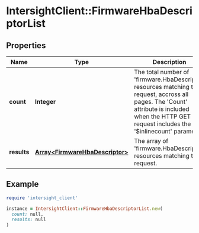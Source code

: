 # IntersightClient::FirmwareHbaDescriptorList

## Properties

| Name | Type | Description | Notes |
| ---- | ---- | ----------- | ----- |
| **count** | **Integer** | The total number of &#39;firmware.HbaDescriptor&#39; resources matching the request, accross all pages. The &#39;Count&#39; attribute is included when the HTTP GET request includes the &#39;$inlinecount&#39; parameter. | [optional] |
| **results** | [**Array&lt;FirmwareHbaDescriptor&gt;**](FirmwareHbaDescriptor.md) | The array of &#39;firmware.HbaDescriptor&#39; resources matching the request. | [optional] |

## Example

```ruby
require 'intersight_client'

instance = IntersightClient::FirmwareHbaDescriptorList.new(
  count: null,
  results: null
)
```

